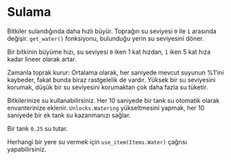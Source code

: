 # Sulama
Bitkiler sulandığında daha hızlı büyür. Toprağın su seviyesi `0` ile `1` arasında değişir.
`get_water()` fonksiyonu, bulunduğu yerin su seviyesini döner.

Bir bitkinin büyüme hızı, su seviyesi `0` iken 1 kat hızdan, `1` iken 5 kat hıza kadar lineer olarak artar.

Zamanla toprak kurur: Ortalama olarak, her saniyede mevcut suyunun %1'ini kaybeder, fakat bunda biraz rastgelelik de vardır. Yüksek bir su seviyesini korumak, düşük bir su seviyesini korumaktan çok daha fazla su tüketir.

Bitkilerinize su kullanabilirsiniz. Her 10 saniyede bir tank su otomatik olarak envanterinize eklenir.
`Unlocks.Watering` yükseltmesini yapmak, her 10 saniyede bir ek tank su kazanmanızı sağlar.

Bir tank `0.25` su tutar.

Herhangi bir yere su vermek için `use_item(Items.Water)` çağrısı yapabilirsiniz.